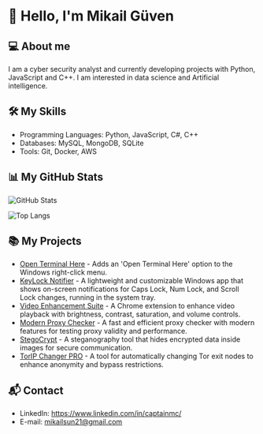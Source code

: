 # 👋 Hello, I'm Mikail Güven

## 💻 About me
I am a cyber security analyst and currently developing projects with Python, JavaScript and C++. I am interested in data science and Artificial intelligence.

## 🛠 My Skills
- Programming Languages: Python, JavaScript, C#, C++
- Databases: MySQL, MongoDB, SQLite
- Tools: Git, Docker, AWS

## 📊 My GitHub Stats
![GitHub Stats](https://github-readme-stats.vercel.app/api?username=captainmgc&show_icons=true&theme=radical)

![Top Langs](https://github-readme-stats.vercel.app/api/top-langs/?username=captainmgc&layout=compact&theme=radical)

## 📚 My Projects
- [Open Terminal Here](https://github.com/captainmgc/openterminalhere) - Adds an 'Open Terminal Here' option to the Windows right-click menu.
- [KeyLock Notifier](https://github.com/captainmgc/key-lock-notifier) - A lightweight and customizable Windows app that shows on-screen notifications for Caps Lock, Num Lock, and Scroll Lock changes, running in the system tray.
- [Video Enhancement Suite](https://github.com/captainmgc/video-enhancement-suite) - A Chrome extension to enhance video playback with brightness, contrast, saturation, and volume controls.
- [Modern Proxy Checker](https://github.com/captainmgc/modern-proxy-checker) - A fast and efficient proxy checker with modern features for testing proxy validity and performance.
- [StegoCrypt](https://github.com/captainmgc/StegoCrypt) - A steganography tool that hides encrypted data inside images for secure communication.
- [TorIP Changer PRO](https://github.com/captainmgc/TorIP-Changer-PRO) - A tool for automatically changing Tor exit nodes to enhance anonymity and bypass restrictions.  

## 📬 Contact
- LinkedIn: https://www.linkedin.com/in/captainmc/
- E-mail: mikailsun21@gmail.com



